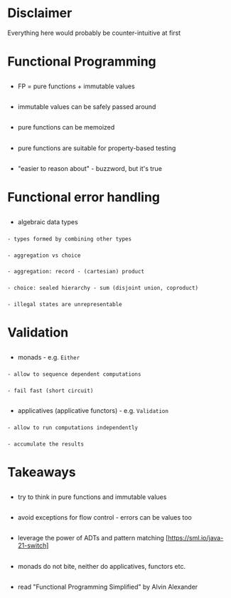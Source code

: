 

# Disclaimer
Everything here would probably be counter-intuitive at first

# Functional Programming
##
- FP = pure functions + immutable values
##
- immutable values can be safely passed around
##
- pure functions can be memoized
##
- pure functions are suitable for property-based testing
##
- "easier to reason about" - buzzword, but it's true

# Functional error handling
## 
- algebraic data types
###
    - types formed by combining other types
###
    - aggregation vs choice
###
    - aggregation: record - (cartesian) product
###
    - choice: sealed hierarchy - sum (disjoint union, coproduct)
###
    - illegal states are unrepresentable

# Validation
##
- monads - e.g. `Either`
###
    - allow to sequence dependent computations
###
    - fail fast (short circuit)
##
- applicatives (applicative functors) - e.g. `Validation`
###
    - allow to run computations independently
###
    - accumulate the results

# Takeaways
##
- try to think in pure functions and immutable values
##
- avoid exceptions for flow control - errors can be values too
##
- leverage the power of ADTs and pattern matching [https://sml.io/java-21-switch]
##
- monads do not bite, neither do applicatives, functors etc.
##
- read "Functional Programming Simplified" by Alvin Alexander
